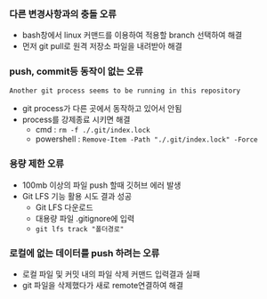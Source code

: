### 다른 변경사항과의 충돌 오류
- bash창에서 linux 커맨드를 이용하여 적용할 branch 선택하여 해결
- 먼저 git pull로 원격 저장소 파일을 내려받아 해결

### push, commit등 동작이 없는 오류
```bash
Another git process seems to be running in this repository
```
- git process가 다른 곳에서 동작하고 있어서 안됨
- process를 강제종료 시키면 해결
  - cmd : `rm -f ./.git/index.lock` 
  - powershell : `Remove-Item -Path "./.git/index.lock" -Force`

### 용량 제한 오류
- 100mb 이상의 파일 push 할때 깃허브 에러 발생
- Git LFS 기능 활용 시도 결과 성공
  - Git LFS 다운로드
  - 대용량 파일 .gitignore에 입력
  - `git lfs track "폴더경로"`

### 로컬에 없는 데이터를 push 하려는 오류
- 로컬 파일 및 커밋 내의 파일 삭제 커맨드 입력결과 실패
- git 파일을 삭제했다가 새로 remote연결하여 해결